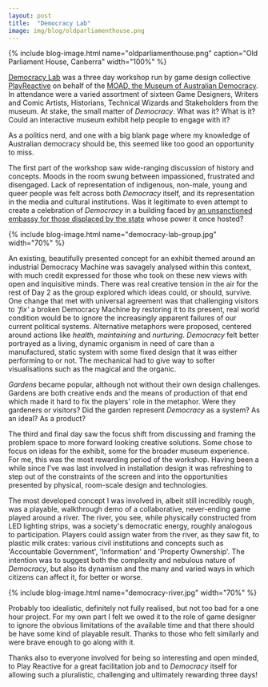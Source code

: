 ```yaml
---
layout: post
title:  "Democracy Lab"
image: img/blog/oldparliamenthouse.png
---
```


{% include blog-image.html name="oldparliamenthouse.png" caption="Old Parliament House, Canberra" width="100%" %}

[Democracy Lab](https://www.playreactive.com/democracylab) was a three day workshop run by game design collective [PlayReactive](https://www.playreactive.com/) on behalf of the [MOAD, the Museum of Australian Democracy](https://www.moadoph.gov.au/). In attendance were a varied assortment of sixteen Game Designers, Writers and Comic Artists, Historians, Technical Wizards and Stakeholders from the museum. At stake, the small matter of _Democracy_. What was it? What is it? Could an interactive museum exhibit help people to engage with it?
<!--excerpt-->

As a politics nerd, and one with a big blank page where my knowledge of Australian democracy should be, this seemed like too good an opportunity to miss.

The first part of the workshop saw wide-ranging discussion of history and concepts. Moods in the room swung between impassioned, frustrated and disengaged. Lack of representation of indigenous, non-male, young and queer people was felt across both _Democracy_ itself, and its representation in the media and cultural institutions. Was it legitimate to even attempt to create a celebration of _Democracy_ in a building faced by [an unsanctioned embassy for those displaced by the state](http://indigenousrights.net.au/land_rights/aboriginal_embassy,_1972) whose power it once hosted?

{% include blog-image.html name="democracy-lab-group.jpg" width="70%" %}

An existing, beautifully presented concept for an exhibit themed around an industrial Democracy Machine was savagely analysed within this context, with much credit expressed for those who took on these new views with open and inquisitive minds. There was real creative tension in the air for the rest of Day 2 as the group explored which ideas could, or should, survive. One change that met with universal agreement was that challenging visitors to _'fix'_ a broken Democracy Machine by restoring it to its present, real world condition would be to ignore the increasingly apparent failures of our current political systems. Alternative metaphors were proposed, centered around actions like _health_, _maintaining_ and _nurturing_. _Democracy_ felt better portrayed as a living, dynamic organism in need of care than a manufactured, static system with some fixed design that it was either performing to or not. The mechanical had to give way to softer visualisations such as the magical and the organic. 

_Gardens_ became popular, although not without their own design challenges. Gardens are both creative ends and the means of production of that end which made it hard to fix the players' role in the metaphor. Were they gardeners or visitors? Did the garden represent _Democracy_ as a system? As an ideal? As a product?

The third and final day saw the focus shift from discussing and framing the problem space to more forward looking creative solutions. Some chose to focus on ideas for the exhibit, some for the broader museum experience. For me, this was the most rewarding period of the workshop. Having been a while since I've was last involved in installation design it was refreshing to step out of the constraints of the screen and into the opportunities presented by  physical, room-scale design and technologies. 

The most developed concept I was involved in, albeit still incredibly rough, was a playable, walkthrough demo of a collaborative, never-ending game played around a river. The river, you see, while physically constructed from LED lighting strips, was a society's democratic energy, roughly analogous to participation. Players could assign water from the river, as they saw fit, to plastic milk crates: various civil institutions and concepts such as 'Accountable Government', 'Information' and 'Property Ownership'. The intention was to suggest both the complexity and nebulous nature of _Democracy_, but also its dynamism and the many and varied ways in which citizens can affect it, for better or worse. 

{% include blog-image.html name="democracy-river.jpg" width="70%" %}

Probably too idealistic, definitely not fully realised, but not too bad for a one hour project. For my own part I felt we owed it to the role of game designer to ignore the obvious limitations of the available time and that there should be have some kind of playable result. Thanks to those who felt similarly and were brave enough to go along with it.

Thanks also to everyone involved for being so interesting and open minded, to Play Reactive for a great  facilitation job and to _Democracy_ itself for allowing such a pluralistic, challenging and ultimately rewarding three days!